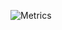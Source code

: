 ![Metrics](https://metrics.lecoq.io/r1zyn?template=classic&base.indepth=true&lines=1&habits=1&repositories=1&discussions=1&calendar=1&code=1&gists=1&base=header%2C%20activity%2C%20community%2C%20repositories%2C%20metadata&base.indepth=true&base.hireable=false&repositories.batch=100&repositories.forks=false&repositories.affiliations=owner&lines=false&lines.sections=base&lines.repositories.limit=4&lines.history.limit=1&habits=false&habits.from=200&habits.days=14&habits.facts=true&habits.charts=false&habits.charts.type=classic&habits.trim=false&habits.languages.limit=10&habits.languages.threshold=0%25&repositories=false&repositories.pinned=100&repositories.starred=5&repositories.random=0&repositories.order=featured%2C%20pinned%2C%20starred%2C%20random&discussions=false&discussions.categories=true&discussions.categories.limit=0&calendar=false&calendar.limit=1&code=false&code.lines=100&code.load=400&code.days=3&code.visibility=public&gists=false&config.timezone=Pacific%2FAuckland&config.twemoji=true&config.octicon=true&config.display=large)
